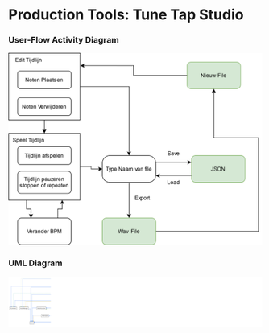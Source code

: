 # Production Tools: Tune Tap Studio

### User-Flow Activity Diagram
![UserFlowActivityDiagram.svg](UserFlowActivityDiagram.svg)

### UML Diagram
![UML.svg](UML.svg)